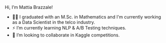 Hi, I’m Mattia Brazzale!
- 👨‍💻 I graduated with an M.Sc. in Mathematics and I'm currently working as a Data Scientist in the telco industry.
- ⚡️ I’m currently learning NLP & A/B Testing techniques.
- 📝 I’m looking to collaborate in Kaggle competitions.

<!---
MattiaBrazzale/MattiaBrazzale is a ✨ special ✨ repository because its `README.md` (this file) appears on your GitHub profile.
You can click the Preview link to take a look at your changes.
--->
